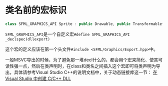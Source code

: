 # 类名前的宏标识

```cpp
class SFML_GRAPHICS_API Sprite : public Drawable, public Transformable{}
```

`SFML_GRAPHICS_API`是一个自定义宏`#define SFML_GRAPHICS_API _declspec(dllexport)`

这个宏的定义应该在第一个头文件`#include <SFML/Graphics/Export.hpp>`中。

一般MSVC导出的时候，为了避免那一堆decl什么的，都会用个宏来简化、使其可读性强一点，然后在类声明时，在class和类名之间插入这个宏即可将类声明为导出，具体请参考Visual Studio C++的说明文档中，关于动态链接库这一节：
[在 Visual Studio 中创建 C/C++ DLL](https://learn.microsoft.com/zh-cn/cpp/build/dlls-in-visual-cpp?view=msvc-170&viewFallbackFrom=vs-2019)